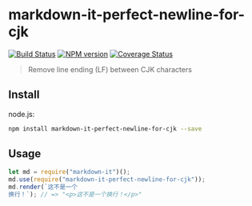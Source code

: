 # markdown-it-perfect-newline-for-cjk

[![Build Status](https://img.shields.io/travis/zbinlin/markdown-it-perfect-newline-for-cjk/master.svg?style=flat)](https://travis-ci.org/zbinlin/markdown-it-perfect-newline-for-cjk)
[![NPM version](https://img.shields.io/npm/v/markdown-it-perfect-newline-for-cjk.svg?style=flat)](https://www.npmjs.org/package/markdown-it-perfect-newline-for-cjk)
[![Coverage Status](https://img.shields.io/coveralls/zbinlin/markdown-it-perfect-newline-for-cjk/master.svg?style=flat)](https://coveralls.io/r/zbinlin/markdown-it-perfect-newline-for-cjk?branch=master)

> Remove line ending (LF) between CJK characters


## Install

node.js:

```bash
npm install markdown-it-perfect-newline-for-cjk --save
```


## Usage

```js
let md = require("markdown-it")();
md.use(require("markdown-it-perfect-newline-for-cjk"));
md.render(`这不是一个
换行！`); // => "<p>这不是一个换行！</p>"
```
